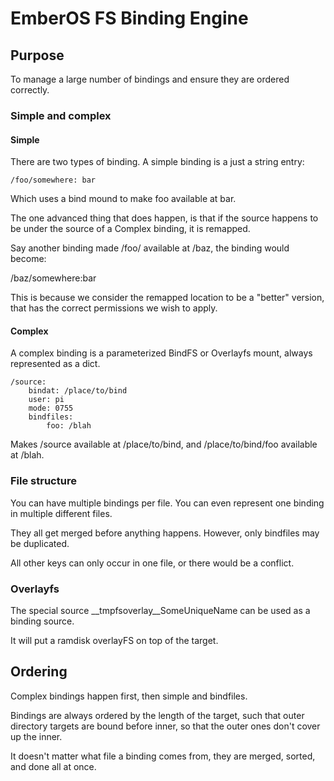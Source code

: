# EmberOS FS Binding Engine

## Purpose

To manage a large number of bindings and ensure they are ordered correctly.


### Simple and complex

#### Simple

There are two types of binding. A simple binding is a just a string entry:

```
/foo/somewhere: bar
```

Which uses a bind mound to make foo available at bar. 

The one advanced thing that does happen, is that if the source happens to be under
the source of a Complex binding, it is remapped.

Say another binding made /foo/ available at /baz, the binding would become:

/baz/somewhere:bar

This is because we consider the remapped location to be a "better" version,
that has the correct permissions we wish to apply.


#### Complex
A complex binding is a parameterized BindFS or Overlayfs mount, always represented as a dict.

```
/source:
    bindat: /place/to/bind
    user: pi 
    mode: 0755
    bindfiles:
        foo: /blah
```

Makes /source available at /place/to/bind, and /place/to/bind/foo available at /blah.


### File structure

You can have multiple bindings per file. You can even represent one binding in multiple different files.

They all get merged before anything happens.  However, only bindfiles may be duplicated.

All other keys can only occur in one file, or there would be a conflict.

### Overlayfs

The special source __tmpfsoverlay__SomeUniqueName can be used as a binding source.

It will put a ramdisk overlayFS on top of the target.


## Ordering

Complex bindings happen first, then simple and bindfiles.

Bindings are always ordered by the length of the target, such that outer directory targets are
bound before inner, so that the outer ones don't cover up the inner.

It doesn't matter what file a binding comes from, they are merged, sorted, and done all at once.